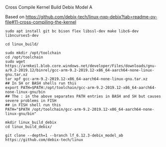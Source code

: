 Cross Compile Kernel Build Debix Model A

Based on
https://github.com/debix-tech/linux-nxp-debix?tab=readme-ov-file#11-cross-compiling-the-kernel

```
sudo apt install git bc bison flex libssl-dev make libc6-dev libncurses5-dev

cd linux_build/

sudo mkdir /opt/toolchain
cd /opt/toolchain
sudo wget https://armkeil.blob.core.windows.net/developer/Files/downloads/gnu-a/9.2-2019.12/binrel/gcc-arm-9.2-2019.12-x86_64-aarch64-none-linux-gnu.tar.xz
tar xpf gcc-arm-9.2-2019.12-x86_64-aarch64-none-linux-gnu.tar.xz
## In SH or BASH shells run this
export PATH=$PATH:/opt/toolchain/gcc-arm-9.2-2019.12-x86_64-aarch64-none-linux-gnu/bin
## The : in the above separates PATH entries in BASH and SH but causes severe problems in FISH
## in FISH shell run this
PATH="$PATH /opt/toolchain/gcc-arm-9.2-2019.12-x86_64-aarch64-none-linux-gnu/bin"

mkdir linux_build_debix
cd linux_build_debix/

git clone --depth=1 --branch lf_6.12.3-debix_model_ab https://github.com/debix-tech/linux

```

